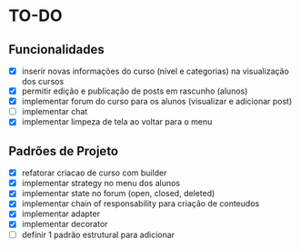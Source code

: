 # TO-DO

## Funcionalidades
- [x] inserir novas informações do curso (nível e categorias) na visualização dos cursos
- [x] permitir edição e publicação de posts em rascunho (alunos)
- [x] implementar forum do curso para os alunos (visualizar e adicionar post)
- [ ] implementar chat
- [x] implementar limpeza de tela ao voltar para o menu

## Padrões de Projeto
- [x] refatorar criacao de curso com builder
- [x] implementar strategy no menu dos alunos
- [x] implementar state no forum (open, closed, deleted)
- [x] implementar chain of responsability para criação de conteudos
- [x] implementar adapter
- [x] implementar decorator
- [ ] definir 1 padrão estrutural para adicionar
